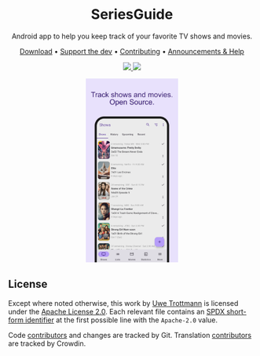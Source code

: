 <h1 align="center">SeriesGuide</h1>

<p align="center">
Android app to help you keep track of your favorite TV shows and movies.
</p>

<p align="center">
  <a href="https://www.seriesgui.de">Download</a> •
  <a href="https://www.seriesgui.de/whypay">Support the dev</a> •
  <a href="CONTRIBUTING.md">Contributing</a> •
  <a href="https://discuss.seriesgui.de/">Announcements & Help</a>
</p>

<p align="center">
  <a href="https://github.com/UweTrottmann/SeriesGuide/blob/main/CHANGELOG.md#release-notes">
    <img src="https://img.shields.io/github/v/release/UweTrottmann/SeriesGuide?style=flat">
  </a>
  <a href="https://github.com/UweTrottmann/SeriesGuide/actions/workflows/assemble-test-lint.yml">
    <img src="https://img.shields.io/github/actions/workflow/status/UweTrottmann/SeriesGuide/assemble-test-lint.yml?branch=main&style=flat">
  </a>
</p>

<p align="center">
  <img src="screenshots/phone.png" height="375"/>
</p>

## License

Except where noted otherwise, this work by [Uwe Trottmann](https://uwetrottmann.com) is licensed
under the [Apache License 2.0](LICENSE.txt).
Each relevant file contains an [SPDX short-form identifier](https://spdx.dev/learn/handling-license-info/)
at the first possible line with the `Apache-2.0` value.

Code [contributors](https://github.com/UweTrottmann/SeriesGuide/graphs/contributors) and changes are tracked by Git.
Translation [contributors](https://crowdin.com/project/seriesguide-translations/activity_stream) are tracked by Crowdin.
